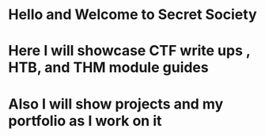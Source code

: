# Hello and Welcome to Secret Society 
# Here I will showcase CTF write ups , HTB, and THM module guides
# Also I will show projects and my portfolio as I work on it 
